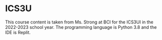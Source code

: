 # ICS3U
This course content is taken from Ms. Strong at BCI for the ICS3UI in the 2022-2023 school year. The programming language is Python 3.8 and the IDE is Replit.
